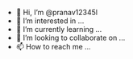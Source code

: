 - 👋 Hi, I’m @pranav12345l
- 👀 I’m interested in ...
- 🌱 I’m currently learning ...
- 💞️ I’m looking to collaborate on ...
- 📫 How to reach me ...

<!---
pranav12345l/pranav12345l is a ✨ special ✨ repository because its `README.md` (this file) appears on your GitHub profile.
You can click the Preview link to take a look at your changes.
--->
